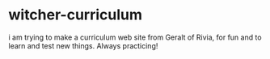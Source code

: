 # witcher-curriculum
 i am trying to make a curriculum web site from Geralt of Rivia, for fun and to learn and test new things. Always practicing!
